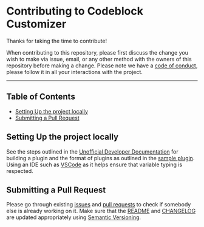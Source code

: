 # Contributing to Codeblock Customizer

Thanks for taking the time to contribute!

When contributing to this repository, please first discuss the change you wish to make via issue, email, or any other method with the owners of this repository before making a change.
Please note we have a [code of conduct](CODE_OF_CONDUCT.md), please follow it in all your interactions with the project.

---

## Table of Contents

- [Setting Up the project locally](#setting-up-the-project-locally)
- [Submitting a Pull Request](#submitting-a-pull-request)

## Setting Up the project locally

See the steps outlined in the [Unofficial Developer Documentation](https://marcus.se.net/obsidian-plugin-docs/getting-started/create-your-first-plugin#step-2--build-the-plugin) for building a plugin and the format of plugins as outlined in the [sample plugin](https://github.com/obsidianmd/obsidian-sample-plugin).
Using an IDE such as [VSCode](https://code.visualstudio.com/) as it helps ensure that variable typing is respected.

## Submitting a Pull Request

Please go through existing [issues](/../../../issues) and [pull requests](/../../../pulls) to check if somebody else is already working on it.
Make sure that the [README](/README.md) and [CHANGELOG](/CHANGELOG.md) are updated appropriately using [Semantic Versioning](https://semver.org/spec/v2.0.0.html).

<!--
Also, make sure to run the tests and lint the code before you commit your changes.

```sh
npm run test
npm run lint
```
-->
